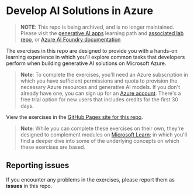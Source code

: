 # Develop AI Solutions in Azure

> **NOTE**: This repo is being archived, and is no longer maintained. Please visit the [generative AI apps](https://learn.microsoft.com/en-us/training/paths/create-custom-copilots-ai-studio/) learning path and [associated lab repo](https://github.com/MicrosoftLearning/mslearn-ai-studio), or [Azure AI Foundry documentation](https://learn.microsoft.com/en-us/azure/ai-foundry/)

The exercises in this repo are designed to provide you with a hands-on learning experience in which you'll explore common tasks that developers perform when building generative AI solutions on Microsoft Azure.

> **Note**: To complete the exercises, you'll need an Azure subscription in which you have sufficient permissions and quota to provision the necessary Azure resources and generative AI models. If you don't already have one, you can sign up for an [Azure account](https://azure.microsoft.com/free). There's a free trial option for new users that includes credits for the first 30 days.

View the exercises in the [GitHub Pages site for this repo](https://microsoftlearning.github.io/mslearn-ai-services/).


> **Note**: While you can complete these exercises on their own, they're designed to complement modules on [Microsoft Learn](https://learn.microsoft.com/training/paths/get-started-azure-ai/); in which you'll find a deeper dive into some of the underlying concepts on which these exercises are based.

## Reporting issues

If you encounter any problems in the exercises, please report them as **issues** in this repo.
